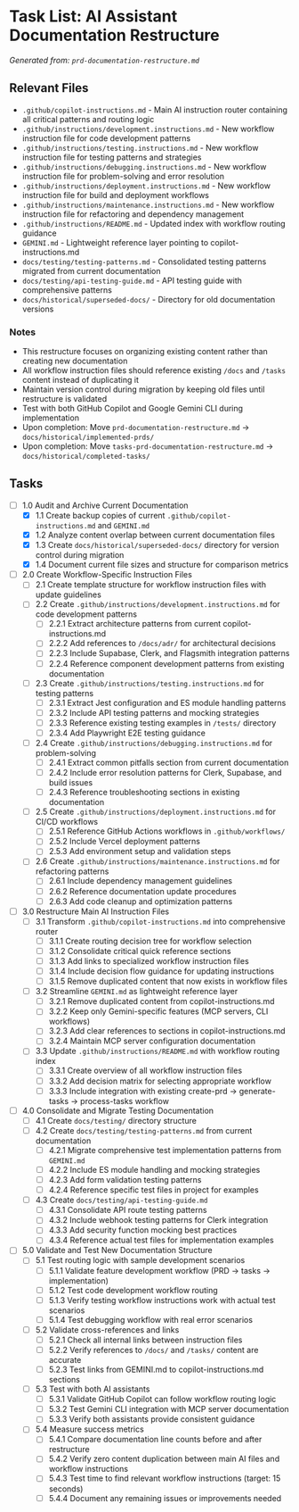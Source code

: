# Task List: AI Assistant Documentation Restructure

*Generated from: `prd-documentation-restructure.md`*

## Relevant Files

- `.github/copilot-instructions.md` - Main AI instruction router containing all critical patterns and routing logic
- `.github/instructions/development.instructions.md` - New workflow instruction file for code development patterns
- `.github/instructions/testing.instructions.md` - New workflow instruction file for testing patterns and strategies
- `.github/instructions/debugging.instructions.md` - New workflow instruction file for problem-solving and error resolution
- `.github/instructions/deployment.instructions.md` - New workflow instruction file for build and deployment workflows
- `.github/instructions/maintenance.instructions.md` - New workflow instruction file for refactoring and dependency management
- `.github/instructions/README.md` - Updated index with workflow routing guidance
- `GEMINI.md` - Lightweight reference layer pointing to copilot-instructions.md
- `docs/testing/testing-patterns.md` - Consolidated testing patterns migrated from current documentation
- `docs/testing/api-testing-guide.md` - API testing guide with comprehensive patterns
- `docs/historical/superseded-docs/` - Directory for old documentation versions

### Notes

- This restructure focuses on organizing existing content rather than creating new documentation
- All workflow instruction files should reference existing `/docs` and `/tasks` content instead of duplicating it
- Maintain version control during migration by keeping old files until restructure is validated
- Test with both GitHub Copilot and Google Gemini CLI during implementation
- Upon completion: Move `prd-documentation-restructure.md` → `docs/historical/implemented-prds/`
- Upon completion: Move `tasks-prd-documentation-restructure.md` → `docs/historical/completed-tasks/`

## Tasks

- [ ] 1.0 Audit and Archive Current Documentation
  - [x] 1.1 Create backup copies of current `.github/copilot-instructions.md` and `GEMINI.md`
  - [x] 1.2 Analyze content overlap between current documentation files
  - [x] 1.3 Create `docs/historical/superseded-docs/` directory for version control during migration
  - [x] 1.4 Document current file sizes and structure for comparison metrics

- [ ] 2.0 Create Workflow-Specific Instruction Files
  - [ ] 2.1 Create template structure for workflow instruction files with update guidelines
  - [ ] 2.2 Create `.github/instructions/development.instructions.md` for code development patterns
    - [ ] 2.2.1 Extract architecture patterns from current copilot-instructions.md
    - [ ] 2.2.2 Add references to `/docs/adr/` for architectural decisions
    - [ ] 2.2.3 Include Supabase, Clerk, and Flagsmith integration patterns
    - [ ] 2.2.4 Reference component development patterns from existing documentation
  - [ ] 2.3 Create `.github/instructions/testing.instructions.md` for testing patterns
    - [ ] 2.3.1 Extract Jest configuration and ES module handling patterns
    - [ ] 2.3.2 Include API testing patterns and mocking strategies
    - [ ] 2.3.3 Reference existing testing examples in `/tests/` directory
    - [ ] 2.3.4 Add Playwright E2E testing guidance
  - [ ] 2.4 Create `.github/instructions/debugging.instructions.md` for problem-solving
    - [ ] 2.4.1 Extract common pitfalls section from current documentation
    - [ ] 2.4.2 Include error resolution patterns for Clerk, Supabase, and build issues
    - [ ] 2.4.3 Reference troubleshooting sections in existing documentation
  - [ ] 2.5 Create `.github/instructions/deployment.instructions.md` for CI/CD workflows
    - [ ] 2.5.1 Reference GitHub Actions workflows in `.github/workflows/`
    - [ ] 2.5.2 Include Vercel deployment patterns
    - [ ] 2.5.3 Add environment setup and validation steps
  - [ ] 2.6 Create `.github/instructions/maintenance.instructions.md` for refactoring patterns
    - [ ] 2.6.1 Include dependency management guidelines
    - [ ] 2.6.2 Reference documentation update procedures
    - [ ] 2.6.3 Add code cleanup and optimization patterns

- [ ] 3.0 Restructure Main AI Instruction Files
  - [ ] 3.1 Transform `.github/copilot-instructions.md` into comprehensive router
    - [ ] 3.1.1 Create routing decision tree for workflow selection
    - [ ] 3.1.2 Consolidate critical quick reference sections
    - [ ] 3.1.3 Add links to specialized workflow instruction files
    - [ ] 3.1.4 Include decision flow guidance for updating instructions
    - [ ] 3.1.5 Remove duplicated content that now exists in workflow files
  - [ ] 3.2 Streamline `GEMINI.md` as lightweight reference layer
    - [ ] 3.2.1 Remove duplicated content from copilot-instructions.md
    - [ ] 3.2.2 Keep only Gemini-specific features (MCP servers, CLI workflows)
    - [ ] 3.2.3 Add clear references to sections in copilot-instructions.md
    - [ ] 3.2.4 Maintain MCP server configuration documentation
  - [ ] 3.3 Update `.github/instructions/README.md` with workflow routing index
    - [ ] 3.3.1 Create overview of all workflow instruction files
    - [ ] 3.3.2 Add decision matrix for selecting appropriate workflow
    - [ ] 3.3.3 Include integration with existing create-prd → generate-tasks → process-tasks workflow

- [ ] 4.0 Consolidate and Migrate Testing Documentation
  - [ ] 4.1 Create `docs/testing/` directory structure
  - [ ] 4.2 Create `docs/testing/testing-patterns.md` from current documentation
    - [ ] 4.2.1 Migrate comprehensive test implementation patterns from `GEMINI.md`
    - [ ] 4.2.2 Include ES module handling and mocking strategies
    - [ ] 4.2.3 Add form validation testing patterns
    - [ ] 4.2.4 Reference specific test files in project for examples
  - [ ] 4.3 Create `docs/testing/api-testing-guide.md`
    - [ ] 4.3.1 Consolidate API route testing patterns
    - [ ] 4.3.2 Include webhook testing patterns for Clerk integration
    - [ ] 4.3.3 Add security function mocking best practices
    - [ ] 4.3.4 Reference actual test files for implementation examples

- [ ] 5.0 Validate and Test New Documentation Structure
  - [ ] 5.1 Test routing logic with sample development scenarios
    - [ ] 5.1.1 Validate feature development workflow (PRD → tasks → implementation)
    - [ ] 5.1.2 Test code development workflow routing
    - [ ] 5.1.3 Verify testing workflow instructions work with actual test scenarios
    - [ ] 5.1.4 Test debugging workflow with real error scenarios
  - [ ] 5.2 Validate cross-references and links
    - [ ] 5.2.1 Check all internal links between instruction files
    - [ ] 5.2.2 Verify references to `/docs/` and `/tasks/` content are accurate
    - [ ] 5.2.3 Test links from GEMINI.md to copilot-instructions.md sections
  - [ ] 5.3 Test with both AI assistants
    - [ ] 5.3.1 Validate GitHub Copilot can follow workflow routing logic
    - [ ] 5.3.2 Test Gemini CLI integration with MCP server documentation
    - [ ] 5.3.3 Verify both assistants provide consistent guidance
  - [ ] 5.4 Measure success metrics
    - [ ] 5.4.1 Compare documentation line counts before and after restructure
    - [ ] 5.4.2 Verify zero content duplication between main AI files and workflow instructions
    - [ ] 5.4.3 Test time to find relevant workflow instructions (target: 15 seconds)
    - [ ] 5.4.4 Document any remaining issues or improvements needed
